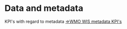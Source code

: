 # Data and metadata

KPI's with regard to metadata
[=>WMO WIS metadata KPI's ](https://community.wmo.int/en/activity-areas/wis/wis-metadata-kpis)

